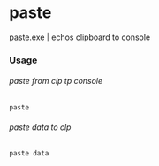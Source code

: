 # paste
paste.exe | echos clipboard to console

### Usage
###### paste from clp tp console
```
paste
```

###### paste data to clp
```
paste data
```
